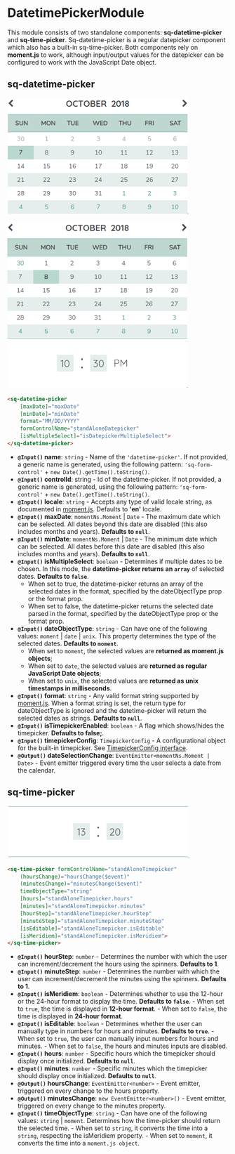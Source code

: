 # DatetimePickerModule

This module consists of two standalone components: **sq-datetime-picker** and **sq-time-picker**. Sq-datetime-picker is a regular datepicker component which also has a built-in sq-time-picker. Both components rely on **moment.js** to work, although input/output values for the datepicker can be configured to work with the JavaScript Date object.

## sq-datetime-picker

![SQ-datetime-picker](_media/sq-standalone-calendar.gif)

![SQ-datetime-picker](_media/sq-datetime-picker.gif)

```html
<sq-datetime-picker
    [maxDate]="maxDate"
    [minDate]="minDate"
    format="MM/DD/YYYY"
    formControlName="standAloneDatepicker"
    [isMultipleSelect]="isDatepickerMultipleSelect">
</sq-datetime-picker>
```

- **`@Input()` name**: `string` - Name of the `'datetime-picker'`. If not provided, a generic name is generated, using the following pattern: `'sq-form-control'` + `new Date().getTime().toString()`.
- **`@Input()` controlId**: string - Id of the datetime-picker. If not provided, a generic name is generated, using the following pattern: `'sq-form-control'` + `new Date().getTime().toString()`.
- **`@Input()` locale**: `string` - Accepts any type of valid locale string, as documented in [moment.js](http://momentjs.com/docs/#/i18n/getting-locale/). Defaults to **'en'** locale.
- **`@Input()` maxDate**: `momentNs.Moment` | `Date` - The maximum date which can be selected. All dates beyond this date are disabled (this also includes months and years). **Defaults to `null`**.
- **`@Input()` minDate**: `momentNs.Moment` | `Date` - The minimum date which can be selected. All dates before this date are disabled (this also includes months and years). **Defaults to `null`**.
- **`@Input()` isMultipleSelect**: `boolean` - Determines if multiple dates to be chosen. In this mode, the **datetime-picker returns an `array`** of selected dates. **Defaults to `false`**.
  - When set to true, the datetime-picker returns an array of the selected dates in the format, specified by the dateObjectType prop or the format prop.
  - When set to false, the datetime-picker returns the selected date parsed in the format, specified by the dateObjectType prop or the format prop.
- **`@Input()` dateObjectType**: `string` - Can have one of the following values: `moment` | `date` | `unix`. This property determines the type of the selected dates. **Defaults to `moment`**.
  - When set to `moment`, the selected values are **returned as moment.js objects**;
  - When set to `date`, the selected values are **returned as regular JavaScript Date objects**;
  - When set to `unix`, the selected values are **returned as unix timestamps in milliseconds**.
- **`@Input()` format**: `string` - Any valid format string supported by [moment.js](http://momentjs.com/docs/#/displaying/format/). When a format string is set, the return type for dateObjectType is ignored and the datetime-picker will return the selected dates as strings. **Defaults to `null`**.
- **`@Input()` isTimepickerEnabled**: `boolean` - A flag which shows/hides the timepicker. **Defaults to false;**.
- **`@Input()` timepickerConfig**: `TimepickerConfig` - A configurational object for the built-in timepicker. See [TimepickerConfig interface](interfaces.md?id=timepickerconfig).
- **`@Output()` dateSelectionChange**: `EventEmitter<momentNs.Moment | Date>` - Event emitter triggered every time the user selects a date from the calendar.

## sq-time-picker

![SQ-time-picker](_media/sq-time-picker.gif)

```html
<sq-time-picker formControlName="standAloneTimepicker"
    (hoursChange)="hoursChange($event)"
    (minutesChange)="minutesChange($event)"
    timeObjectType="string"
    [hours]="standAloneTimepicker.hours"
    [minutes]="standAloneTimepicker.minutes"
    [hourStep]="standAloneTimepicker.hourStep"
    [minuteStep]="standAloneTimepicker.minuteStep"
    [isEditable]="standAloneTimepicker.isEditable"
    [isMeridiem]="standAloneTimepicker.isMeridiem">
</sq-time-picker>
```

- **`@Input()` hourStep**: `number` - Determines the number with which the user can increment/decrement the hours using the spinners. **Defaults to 1**.
- **`@Input()` minuteStep**: `number` - Determines the number with which the user can increment/decrement the minutes using the spinners. **Defaults to 1**.
- **`@Input()` isMeridiem**: `boolean` - Determines whether to use the 12-hour or the 24-hour format to display the time. **Defaults to `false`**. - When set to `true`, the time is displayed in **12-hour format**. - When set to `false`, the time is displayed in **24-hour format**.
- **`@Input()` isEditable**: `boolean` - Determines whether the user can manually type in numbers for hours and minutes. **Defaults to `true`**. - When set to `true`, the user can manually input numbers for hours and minutes. - When set to `false`, the hours and minutes inputs are disabled.
- **`@Input()` hours**: `number` - Specific hours which the timepicker should display once initialized. **Defaults to `null`**.
- **`@Input()` minutes**: `number` - Specific minutes which the timepicker should display once initialized. **Defaults to `null`**.
- **`@Output()` hoursChange**: `EventEmitter<number>` - Event emitter, triggered on every change to the hours property.
- **`@Output()` minutesChange**: `new EventEmitter<number>()` - Event emitter, triggered on every change to the minutes property.
- **`@Input()` timeObjectType**: `string` - Can have one of the following values: `string` | `moment`. Determines how the time-picker should return the selected time. - When set to `string`, it converts the time into a `string`, respecting the isMeridiem property. - When set to `moment`, it converts the time into a `moment.js object`.
